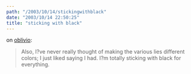 ```yaml
---
path: "/2003/10/14/stickingwithblack" 
date: "2003/10/14 22:50:25" 
title: "sticking with black" 
---
```

on <a href="http://oblivio.com/road/03101401.shtml">oblivio</a>:<br><blockquote>Also, I?ve never really thought of making the various lies different colors; I just liked saying I had. I?m totally sticking with black for everything.</blockquote>